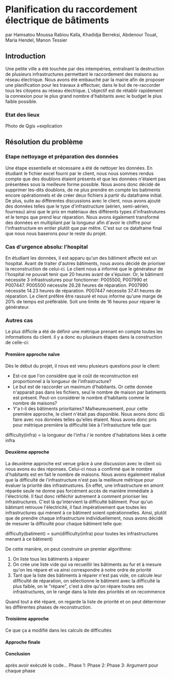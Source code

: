 # Planification du raccordement électrique de bâtiments
par Hamsatou Moussa Rabiou Kalla, Khadidja Berreksi, Abdenour Touat, Maria Hendel, Manon Tessier

## Introduction
Une petite ville a été touchée par des intempéries, entraînant la destruction de plusieurs infrastructures permettant le raccordement des maisons au réseau électrique. Nous avons été embauché par la mairie afin de proposer une planification pour les travaux à effectuer, dans le but de re-raccorder tous les citoyens au réseau électrique. 
L'objectif est de rétablir rapidement la connexion pour le plus grand nombre d'habitants avec le budget le plus faible possible.
### Etat des lieux
Photo de Qgis
+explication

## Résolution du problème
### Etape nettoyage et préparation des données
Une étape essentielle et nécessaire a été de nettoyer les données.
En étudiant le fichier excel fourni par le client, nous nous sommes rendus compte que des doublons étaient présents et que les données n'étaient pas présentées sous la meilleure forme possible. 
Nous avons donc décidé de supprimer les-dits doublons, de ne plus prendre en compte les batiments encore opérationnels et de créer deux fichiers à partir du dataframe initial.
De plus, suite au différentes discussions avec le client, nous avons ajouté des données telles que le type d'infrastructure (aérien, semi-aérien, fourreau) ainsi que le prix en matériaux des différents types d'infrastrutures et le temps que prend leur réparation.
Nous avons également transformé des données en multipliant par la longueur afin d'avoir le chiffre pour l'infrastructure en entier plutôt que par mêtre. 
C'est sur ce dataframe final que nous nous baserons pour le reste du projet.

### Cas d'urgence absolu: l'hospital
En étudiant les données, il est apparu qu'un des bâtiment affecté est un hospital. Avant de traiter d'autres bâtiments, nous avons décidé de prioriser la reconstruction de celui-ci. Le client nous a informé que le générateur de l'hospital ne pouvait tenir que 20 heures avant de s'épuiser. 
Or, le bâtiment nécessite 3 infrastrustures pour fonctionner: P005500, P007990 et P007447.
P005500 nécessite 26.28 heures de réparation.
P007990 nécessite 14.23 heures de réparation.
P007447 nécessite 37.41 heures de réparation.
Le client préfère être rassuré et nous informe qu'une marge de 20% de temps est préférable. Soit une limite de 16 heures pour réparer le générateur. 

### Autres cas
Le plus difficile a été de définir une métrique prenant en compte toutes les informations du client. il y a donc eu plusieurs étapes dans la construction de celle-ci:

#### Première approche naïve
Dès le début du projet, il nous est venu plusieurs questions pour le client:
- Est-ce que l'on considère que le coût de reconstruction est proportionnel à la longueur de l'infrastructure? 
- Le but est de raccorder un maximum d'habitants. Or cette donnée n'apparait pas dans les fichiers, seul le nombre de maison par batiments est présent. Peut-on considérer le nombre d'habitants comme le nombre de maisons?
- Y'a t-il des bâtiments prioritaires?
Malheureusement, pour cette première approche, le client n'était pas disponible. Nous avons donc dû faire avec nos données telles qu'elles étaient.
Nous avons donc pris pour métrique première la difficulté liée à l'infrastucture telle que:

difficulty(infra) = la longueur de l'infra / le nombre d'habitations liées à cette infra

#### Deuxième approche
La deuxième approche est venue grâce à une discussion avec le client où nous avons eu des réponses. Celui-ci nous a confirmé que le nombre d'habitants est en fait le nombre de maisons. Nous avons également réalisé que la difficulté de l'infrastructure n'est pas la meilleure métrique pour évaluer la priorité des infrastrustures. En effet, une infrastructure en amont réparée seule ne donne pas forcément accès de manière immédiate à l'électricité. Il faut donc réfléchir autrement à comment prioriser les infrastructures. 
C'est là qu'intervient la difficulté bâtiment. Pour qu'un bâtimant retrouve l'électricité, il faut impérativement que toutes les infrastructures qui mènent à ce bâtiment soient opérationnelles. Ainsi, plutôt que de prendre chaque infrastructure individuellement, nous avons décidé de mesurer la difficulté pour chaque bâtiment telle que:

difficulty(batiment) = sum(difficulty(infra) pour toutes les infrastructures menant à ce bâtiment) 

De cette manière, on peut construire un premier algorithme: 
1. On liste tous les bâtiments à réparer
2. On crée une liste vide qui va recueillir les bâtiments au fur et à mesure qu'on les répare et va ainsi correspondre à notre ordre de priorité
3. Tant que la liste des bâtiments à réparer n'est pas vide, on calcule leur difficulté de réparation, on sélectionne le bâtiment avec la difficulté la plus faible, on le "répare", c'est à dire qu'on répare toutes ses infrastructures, on le range dans la liste des priorités et on recommence

Quand tout a été réparé, on regarde la liste de priorité et on peut déterminer les différentes phases de reconstruction.

#### Troisième approche
Ce que ça a modifié dans les calculs de difficultés

#### Approche finale


#### Conclusion 
après avoir exécuté le code...
Phase 1:
Phase 2:
Phase 3:
Argument pour chaque phase

